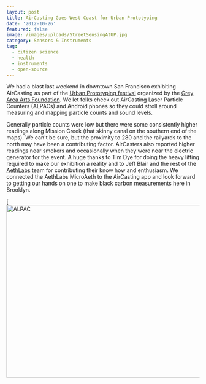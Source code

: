 ```yaml
---
layout: post
title: AirCasting Goes West Coast for Urban Prototyping
date: '2012-10-26'
featured: false
image: /images/uploads/StreetSensingAtUP.jpg
category: Sensors & Instruments
tag:
  - citizen science
  - health
  - instruments
  - open-source
---
```

<p>We had a blast last weekend in downtown San Francisco exhibiting AirCasting as part of the <a href="http://sf.urbanprototyping.org/" target="_blank">Urban Prototyping festival</a> organized by the <a href="http://www.gaffta.org/" target="_blank">Grey Area Arts Foundation</a>. We let folks check out AirCasting Laser Particle Counters (ALPACs) and Android phones so they could stroll around measuring and mapping particle counts and sound levels.</p>
<p>Generally particle counts were low but there were some consistently higher readings along Mission Creek (that skinny canal on the southern end of the maps). We can't be sure, but the proximity to 280 and the railyards to the north may have been a contributing factor. AirCasters also reported higher readings near smokers and occasionally when they were near the electric generator for the event. A huge thanks to Tim Dye for doing the heavy lifting required to make our exhibition a reality and to Jeff Blair and the rest of the <a href="http://www.aethlabs.com/" target="_blank">AethLabs</a> team for contributing their know how and enthusiasm. We connected the AethLabs MicroAeth to the AirCasting app and look forward to getting our hands on one to make black carbon measurements here in Brooklyn.</p>
<p>[<img title="ALPAC" src="{{ site.baseurl }}/assets/ALPAC.jpg" alt="ALPAC" width="600" height="450" /></p>
